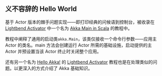## 义不容辞的 Hello World

基于 Actor 版本的棘手问题实现——即打印经典的问候语到控制台，被收录在 [Lightbend Activator](http://www.lightbend.com/platform/getstarted) 中一个名为 [Akka Main in Scala](http://www.lightbend.com/activator/template/akka-sample-main-scala) 的教程中。

教程中阐释了通用的启动类`akka.Main`，该类仅接收一个命令行参数——应用主 Actor 的类名。main 方法会创建运行 Actor 所需的基础设施，启动提供的主 Actor 并预设置当该 Actor 终止时关闭整个应用。

还有另一个名为 [Hello Akka!](http://www.lightbend.com/activator/template/hello-akka) 的 [Lightbend Activator](http://www.lightbend.com/platform/getstarted) 教程也是在处理类似的问题。以更深入的方式介绍了 Akka 基础知识。